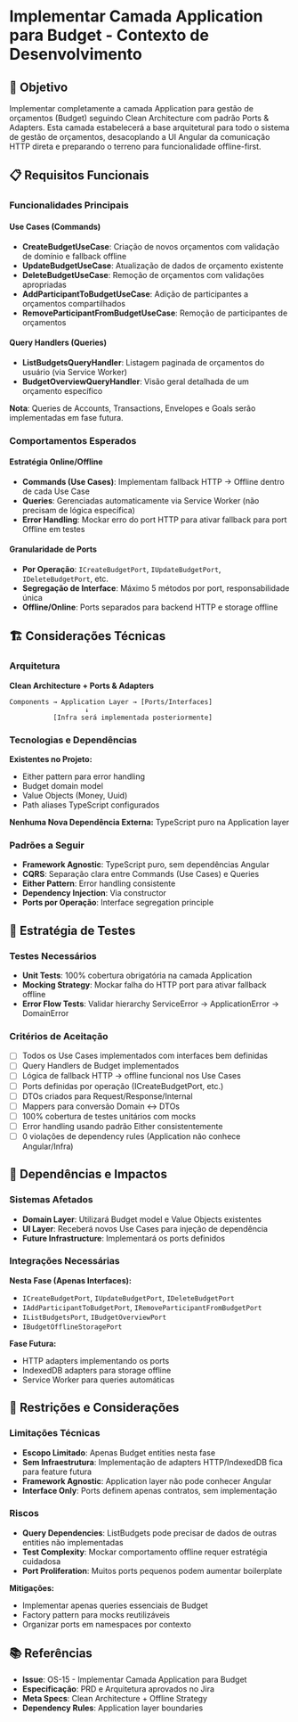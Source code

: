 # Implementar Camada Application para Budget - Contexto de Desenvolvimento

## 🎯 Objetivo

Implementar completamente a camada Application para gestão de orçamentos (Budget) seguindo Clean Architecture com padrão Ports & Adapters. Esta camada estabelecerá a base arquitetural para todo o sistema de gestão de orçamentos, desacoplando a UI Angular da comunicação HTTP direta e preparando o terreno para funcionalidade offline-first.

## 📋 Requisitos Funcionais

### Funcionalidades Principais

#### Use Cases (Commands)
- **CreateBudgetUseCase**: Criação de novos orçamentos com validação de domínio e fallback offline
- **UpdateBudgetUseCase**: Atualização de dados de orçamento existente
- **DeleteBudgetUseCase**: Remoção de orçamentos com validações apropriadas
- **AddParticipantToBudgetUseCase**: Adição de participantes a orçamentos compartilhados
- **RemoveParticipantFromBudgetUseCase**: Remoção de participantes de orçamentos

#### Query Handlers (Queries)
- **ListBudgetsQueryHandler**: Listagem paginada de orçamentos do usuário (via Service Worker)
- **BudgetOverviewQueryHandler**: Visão geral detalhada de um orçamento específico

**Nota**: Queries de Accounts, Transactions, Envelopes e Goals serão implementadas em fase futura.

### Comportamentos Esperados

#### Estratégia Online/Offline
- **Commands (Use Cases)**: Implementam fallback HTTP → Offline dentro de cada Use Case
- **Queries**: Gerenciadas automaticamente via Service Worker (não precisam de lógica específica)
- **Error Handling**: Mockar erro do port HTTP para ativar fallback para port Offline em testes

#### Granularidade de Ports
- **Por Operação**: `ICreateBudgetPort`, `IUpdateBudgetPort`, `IDeleteBudgetPort`, etc.
- **Segregação de Interface**: Máximo 5 métodos por port, responsabilidade única
- **Offline/Online**: Ports separados para backend HTTP e storage offline

## 🏗️ Considerações Técnicas

### Arquitetura

**Clean Architecture + Ports & Adapters**
```
Components → Application Layer → [Ports/Interfaces]
                   ↓
           [Infra será implementada posteriormente]
```

### Tecnologias e Dependências

**Existentes no Projeto:**
- Either pattern para error handling
- Budget domain model
- Value Objects (Money, Uuid)
- Path aliases TypeScript configurados

**Nenhuma Nova Dependência Externa:** TypeScript puro na Application layer

### Padrões a Seguir

- **Framework Agnostic**: TypeScript puro, sem dependências Angular
- **CQRS**: Separação clara entre Commands (Use Cases) e Queries
- **Either Pattern**: Error handling consistente
- **Dependency Injection**: Via constructor
- **Ports por Operação**: Interface segregation principle

## 🧪 Estratégia de Testes

### Testes Necessários

- **Unit Tests**: 100% cobertura obrigatória na camada Application
- **Mocking Strategy**: Mockar falha do HTTP port para ativar fallback offline
- **Error Flow Tests**: Validar hierarchy ServiceError → ApplicationError → DomainError

### Critérios de Aceitação

- [ ] Todos os Use Cases implementados com interfaces bem definidas
- [ ] Query Handlers de Budget implementados
- [ ] Lógica de fallback HTTP → offline funcional nos Use Cases
- [ ] Ports definidas por operação (ICreateBudgetPort, etc.)
- [ ] DTOs criados para Request/Response/Internal
- [ ] Mappers para conversão Domain ↔ DTOs
- [ ] 100% cobertura de testes unitários com mocks
- [ ] Error handling usando padrão Either consistentemente
- [ ] 0 violações de dependency rules (Application não conhece Angular/Infra)

## 🔗 Dependências e Impactos

### Sistemas Afetados

- **Domain Layer**: Utilizará Budget model e Value Objects existentes
- **UI Layer**: Receberá novos Use Cases para injeção de dependência
- **Future Infrastructure**: Implementará os ports definidos

### Integrações Necessárias

**Nesta Fase (Apenas Interfaces):**
- `ICreateBudgetPort`, `IUpdateBudgetPort`, `IDeleteBudgetPort`
- `IAddParticipantToBudgetPort`, `IRemoveParticipantFromBudgetPort`
- `IListBudgetsPort`, `IBudgetOverviewPort`
- `IBudgetOfflineStoragePort`

**Fase Futura:**
- HTTP adapters implementando os ports
- IndexedDB adapters para storage offline
- Service Worker para queries automáticas

## 🚧 Restrições e Considerações

### Limitações Técnicas

- **Escopo Limitado**: Apenas Budget entities nesta fase
- **Sem Infraestrutura**: Implementação de adapters HTTP/IndexedDB fica para feature futura
- **Framework Agnostic**: Application layer não pode conhecer Angular
- **Interface Only**: Ports definem apenas contratos, sem implementação

### Riscos

- **Query Dependencies**: ListBudgets pode precisar de dados de outras entities não implementadas
- **Test Complexity**: Mockar comportamento offline requer estratégia cuidadosa
- **Port Proliferation**: Muitos ports pequenos podem aumentar boilerplate

**Mitigações:**
- Implementar apenas queries essenciais de Budget
- Factory pattern para mocks reutilizáveis
- Organizar ports em namespaces por contexto

## 📚 Referências

- **Issue**: OS-15 - Implementar Camada Application para Budget
- **Especificação**: PRD e Arquitetura aprovados no Jira
- **Meta Specs**: Clean Architecture + Offline Strategy
- **Dependency Rules**: Application layer boundaries
